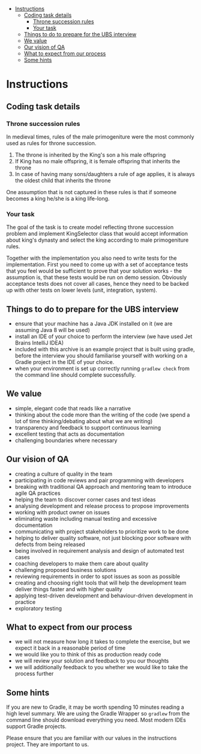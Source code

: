 - [Instructions](#instructions)
  - [Coding task details](#coding-task-details)
    - [Throne succession rules](#throne-succession-rules)
    - [Your task](#your-task)
  - [Things to do to prepare for the UBS interview](#things-to-do-to-prepare-for-the-ubs-interview)
  - [We value](#we-value)
  - [Our vision of QA](#our-vision-of-qa)
  - [What to expect from our process](#what-to-expect-from-our-process)
  - [Some hints](#some-hints)

# Instructions

## Coding task details

### Throne succession rules
In medieval times, rules of the male primogeniture were the most commonly used as rules for throne succession. 
1. The  throne is inherited by the King's son a his male offspring
2. If King has no male offspring, it is female offspring that inherits the throne
3. In case of having many sons/daughters a rule of age applies, it is always the oldest child that inherits the throne

One assumption that is not captured in these rules is that if someone becomes a king he/she is a king life-long.
 
### Your task
The goal of the task is to create model reflecting throne succession problem and implement KingSelector class that 
 would accept information about king's dynasty and select the king according to male primogeniture rules.

Together with the implementation you also need to write tests for the implementation. First you need to come up with
 a set of acceptance tests that you feel would be sufficient to prove that your solution works - the assumption is,
 that these tests would be run on demo session. Obviously acceptance tests does not cover all cases, hence
 they need to be backed up with other tests on lower levels (unit, integration, system).
 
## Things to do to prepare for the UBS interview
 - ensure that your machine has a Java JDK installed on it (we are assuming Java 8 will be used)
 - install an IDE of your choice to perform the interview (we have used Jet Brains IntelliJ IDEA)
 - included with this archive is an example project that is built using gradle, before the interview you should
   familiarise yourself with working on a Gradle project in the IDE of your choice.
 - when your environment is set up correctly running `gradlew check` from the command line should complete successfully.

## We value
 - simple, elegant code that reads like a narrative
 - thinking about the code more than the writing of the code (we spend a lot of time thinking/debating about what we are
   writing)
 - transparency and feedback to support continuous learning
 - excellent testing that acts as documentation
 - challenging boundaries where necessary
 
## Our vision of QA
 - creating a culture of quality in the team
 - participating in code reviews and pair programming with developers
 - breaking with traditional QA approach and mentoring team to introduce agile QA practices
 - helping the team to discover corner cases and test ideas
 - analysing development and release process to propose improvements
 - working with product owner on issues
 - eliminating waste including manual testing and excessive documentation
 - communicating with project stakeholders to prioritize work to be done
 - helping to deliver quality software, not just blocking poor software with defects from being released
 - being involved in requirement analysis and design of automated test cases
 - coaching developers to make them care about quality
 - challenging proposed business solutions
 - reviewing requirements in order to spot issues as soon as possible
 - creating and choosing right tools that will help the development team deliver things faster and with higher quality
 - applying test-driven development and behaviour-driven development in practice
 - exploratory testing

## What to expect from our process
 - we will not measure how long it takes to complete the exercise, but we expect it back in a reasonable period of time
 - we would like you to think of this as production ready code
 - we will review your solution and feedback to you our thoughts
 - we will additionally feedback to you whether we would like to take the process further

## Some hints
If you are new to Gradle, it may be worth spending 10 minutes reading a high level summary.  We are using the Gradle
 Wrapper so `gradlew` from the command line should download everything you need.  Most modern IDEs support Gradle
 projects.

Please ensure that you are familiar with our values in the instructions project. They are important to us.
